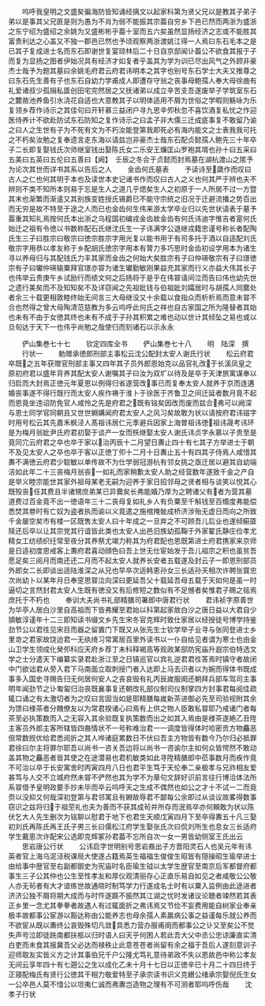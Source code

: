 <!-- { "loadSidebar": true } -->
　　呜呼我皇明之文盛矣徧海防皆知诵经摛文以起家科第为贤父兄以是教其子弟子弟以是事其父兄匪是则为愚为不肖为弱不能振其宗葢自穷乡下邑已然而两浙为盛浙之东宁绍为盛绍之余姚为又盛彬彬乎葢十室而五六矣虽然显扬经济之志或不能胜其富贵利达之心盖又不独一郡邑已然也予顷观察两浙渡姚江得一人焉曰东石毛本之是已其子复成进士名而东石即谢世复宴琼林后二十日自京邸闻讣葢公不欲食其报于子而复为显扬之图者伊始况具有经济才如复者乎盖其为学为训已尽出风气之外顾非豪杰士哉予为题其墓曰余姚毛府君云府君讳明本之其字也别号东石学士大夫又推尊之曰东石先生善有子也东石自幼力学甫成人即遭存守翁之丧事母鲍孺人奉大母徐曲有礼爱诸叔少孤捐私匳创田宅完然居之又抚诸弟以成立辛苦支吾遂废举子学筑室东石之麓凿池养鱼引水浇花自适也大意教其子以明体适用不屑为世俗之学暇则觞咏为乐复领乡荐作诗示之其佳句曰开轩慕三益闭户寻九思辛夘秋忽不喜饮酒复私忧之作迎医侍养计不欲赴防试东石防知之复作诗示之曰孟子非大儒三迁成底事复不敢留乃谕之曰人之生世有子为不死有文为不朽汝能登第我即死必有海内能文之士表我我可托之不朽矣汝勉之复奉遗言走东海以请兹岂非豪杰士哉东石配贞懿孺人鲍先三十年卒子二长即复娶钱氏次师继室钱出娶陈氏女二乐安王燫匡山罗袍其壻也孙十曰五采曰五美曰五英曰五伦曰五善曰【阙】　壬辰之冬合于贞懿而封焉墓在湖杭渡山之隂予为论次其世而详书其系以告后之人
　　金齿何氏墓表
　　予读诗至瓞作而叹曰古人之仁也何其明于本也及读世本史记诸书作而叹曰古人之义也何其严于辨也夫不辨则不类不知所本则易于忘是生人之道几乎熄矣生人之初原于一人所居不过一方暨其末也渐繁而渐逺又其别族变姓授氏锡爵已不能守宗统之旧况于迁避流播之势百出而无穷是故不特至于途之人而已也金齿何生伟来游太学卒业归以先世状请表于墓予葢重其知礼焉按何氏本出浙之乌程国初编戎金齿故金齿有何氏讳迪字惟吉者寔何氏始迁之祖有令徳以书数称配石氏继沈氏生一子讳满字公退继戎籍忠谨号称长者配陶氏生三子曰胜宗曰敬宗曰徳宗胜宗字用光复以能书用于有司多托于酒以自适配刘氏敬宗字用恭以孝友称于乡配胡氏徳宗字用本有膂力多巧思时金齿初设学用本为诸生寻以养母归与其配钱氏力丰其家而金齿之何始大矣胜宗有子曰仲瑛敬宗有子曰璟徳宗有子曰瓛仲瑛输粟拜官璟亦甞为诸生瓛勤敏刚果益充其家而行义亦益大伟其长子也伟举云贵庚午乡试励行而绩文何之后扬将于是乎在伟甞请间泣而告曰伟也幼先世之遗行美矣而不及知知矣不及详窃闻之先祖妣钱与伯祖妣刘孀居时与胡孺人同爨处者余三十载更相敦睦终始无间言三大母继没又十余载以食指众而析析焉而意未甞不合也然得之曾大母陶清范慈教为多云呜呼此何氏之祥也自古家国之所为隆替者其始也未有不由于女徳其终也未有不成于子孙其积累之难也动以世计其倾坠之易也或以旦旬达于天下一也伟乎尚勉之哉使归而刻诸石以示永永








　　俨山集巻七十七
　　钦定四库全书
　　俨山集巻七十八
　　明　陆深　撰
　　行状一
　　勅赠承徳郎刑部主事松云沈公配封太安人谢氏行状
　　松云府君卒既之五年获赠官刑部主事又四年其子员外郎恩始克以品官礼改于长溪凤皇之原初府君以盛年背养其配太安人谢嘱其子曰汝为双圹以待及是卒于天津旅寓谋奉以归启而大封焉正徳元年夏恩以例得归省遂营改事已而复奉太安人就养于京而连遘婚丧事遂不得行既行而太安人疾作祷于淮卜于徐医于齐鲁卫之间迁延者数月竟不起而恩竟坐违诏防免官人咸怜之先是府君之既有铭矣因改而废而兹合弗可以阙深与恩士同学官同朝且又世世婣媾闻府君太安人之风习矣故敢为状以请按府君讳镃字时用号松云其先嘉禾枫泾人髙祖讳居仁元季避兵因家上海曽祖讳徳祖讳晟考讳环是为梅月翁妣尹氏府君初娶于谈产一女而殀继娶太安人谢氏讳贞字永慕以子贵至是竟同宂云府君之卒也卒于家以治丙辰十二月望日夀止四十有七其子方举进士于朝不及见太安人之卒也卒于客以正徳丁夘十二月十日夀止五十有四其子侍焉人咸惜其夀不满徳云府君少聪敏以单传故不为仕学弱冠游杭有邻女挑之亟迁居以避其自幼端洁如此年二十三丧梅月翁丧一如礼而家稍歉太安人助之经营数年遂致千金之产自是举义睦宗能世其家外祖母某老无嗣为迎养于家日招邻母之贤者相与谈笑以悦其心既殁丧任其费且半诸甥庶弟某已异爨矣长弗能婚乃厚为之聘诸父有者为营其墓道费过百金竟不出一徳语年三十二丧母复如礼乡人有负粟至千斛钱至百缗度弗能偿悉焚其劵时有亡奴为盗者执而谕以义竟遣之施棺掩骴成桥济涉殆无虚日而向之所致千金屡空矣市有楼一区既售太安人曰十年成之一旦弃之不可顾吾儿后业也遂倾糚匳赎还后卒以让其宗党其行谊皆此类也太安人出邑旧族幼孤鞠于外家翟氏静庄俭孝尤精女工纺绩织纴常至夜分其养祭尤竭力称其为府君配也恩既第进士府君携家来京师是日适初度恩戒客上夀府君喜动顔色曰吾上世无仕宦始发于吾儿祖宗之积也虽贫吾愿足矣三阅月而南还还二月而不起太安人就养长安者五载遂及封云子一即恩刑部员外郎女二长即谈出适陆淮深之从兄也早卒次适韩恵孙女三长适孙天相次许聘张寳忠次尚幼卜以某年月日奉窆恩甞泣向深曰更延吾父十载延吾母五载于天如何是虽一时逼切之言然封君太安人生既有徳没又有后修短之数似有不足憾者矣惟君子赐之铭焉庶托于不朽也
　　奉训大夫尚书礼部精膳司署郎中唐君行状
　　君讳祯字原善世为华亭人居白沙里自高祖而下皆弗耀至君始以科第起家故白沙之唐日益以大君自少頴敏淳谨年十二三即知读书缀文乡先生宋冬官克辉时致仕家居以经授徒号博学持鉴劲节公以君徃见宋目而器之留置门下既又从张先生士钦学举子业寻与张同登进士乡里竒之君家故饶迨君一无纨绮习常寓居百里外读书以一仆自给见者谓为寒士也由金山卫学生领成化癸夘科应天府乡荐丁未科释褐高等观政某部防宪庙升遐宗伯特选文学之士分遣天下编纂实录君赴浙江至之日镇巡官以宾礼逆君君徃答焉时镇守者故闭中门欲诎君从旁入君下马南面立取刺授门者入达即上马去识者以为婉而得体书既成事多入国史寻赐告归无何居何安人之丧哀毁有礼丙辰嵗服阕还朝拜兵部车驾司主事明年闻劲节之讣匍匐归治丧既襄事复还朝改礼部仪制司仪制掌四方封事君每阅佳疏辄口诵之有太激切者为之叹曰言固当如是耶精膳每嵗新茶进御必先至司验视附其余为馈曰様茶者分餽僚友以为常君揆诸心曰焉有上供之物人臣敢私甞耶乃戒诸门者每茶至必执策数而入之无容入其余验既复执策数而出之如其入焉由是様茶遂絶乙丑陞主客员外郎主客所辖皆四裔情状不一号称难治君一一调度皆得体时哈密贡方物麤恶倍常数觊优给君悉阅折之其人哗诸庭累数日不伏曰吾主方物皆有数今乃尔归必抵罪君徐曰尔主将罪尔耶吾以尚书一咨关吾边将以尚书一咨谕尔主如何众皆愕然不敢动盖其物之麤恶者皆其使之在途潜易也君机敏类如此寻陞精膳郎中莅事数月而疾作竟不可治以卒于长安寓舍时丙寅四月八日也君平生笃于天伦奉二亲极孝与兄祚相友爱甚笃与人交不立城府然未甞不俨然也其为学不为章句文辞好识前言往行博洽体法所系甞借予皇明政要手抄未毕而卒云呜呼天之生成不偶然也如公之才十不试一二而竟赍以没抑又何哉深初登第与君邻寓且有婣故辱君不鄙每公余即过从谈议故畧得数事窃识之兹将归于祖茔礼也夫为善而不获其成茍并所存而泯焉卒亦何頼敢为状以陈伏乞大人先生删次为铭聊以慰君于地下也君生天顺戊寅四月下至卒得夀五十凡三娶初刘氏再陈氏再王氏子男三长曰儒松江府学生娶张氏次曰侃刘所生也息女三长适府学生戴悤次许配宋公选即克辉冢孙君葢不忘所自次一女一男皆幼侧室王氏出云
　　思岩唐公行状
　　公讳启字世明别号思岩裔出子方晋阳灵石人也吴元年有讳英者官上海乌泥泾税课局大使遂占籍焉英生福福生俊俊生昭皆有隠操昭生瑜举进士由给事中歴官至右副都御史为宪庙时名臣瑜生钺以太学生歴官至南京后军都督府都事生三子公其仲也公生至性孝友和厚仪观清丽存心正直乐易自如见之者咸敬公公敬人亦无茍者有大才谙练世故通晓时制笃学力行遂成名士时有以粟入监例由此途进者济济公独不屑将期大成而与时忤遂踬不振然其江湖之忧时发诸议论聴者竦然若其表正乡里一念尤其拳拳者故遇人有过辄面折之弗讳焉又节俭不妄费用能自树家业奉亲极丰故都事公宦游以豁达称由公能养志也母余孺人素羸病公事之益谨每乐就公养而不欲宦从既以夀终公哀毁殊切凡敛具悉力营办服甫阕而都事公之讣又至矣公不觉失声号泣即徒跣南都扶柩以归时语人曰天乎何困人若此吾大父中丞公忠谅廉直实清白吏而未食其报冀吾父必达而禄秩止此意苍苍者尚留有余之福于吾后人遂刻意训子迎师取友实皆义方之计其事伯兄千户公隆尤笃礼意待弟政不失以恩故邑中称公孝友无间云享年四十有七遡公之生以成化乙未十月十七日以正徳辛巳十月二十四日终于正寝配梅氏有贤行公徳其干相力敬爱特至子承宗读书识义克纉公绪承宗娶倪氏生女一公卒邑人莫不惜公以坦夷仁诚而弗夀岂造物之理有不可测者耶呜呼伤哉
　　沈孝子行状
